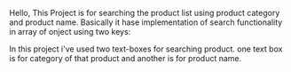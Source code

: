 Hello,
    This Project is for searching the product list using product category and product name.
Basically it hase implementation of search functionality in array of onject using two keys:

In this project i've used two text-boxes for searching product.
one text box is for category of that product and another is for product name.
